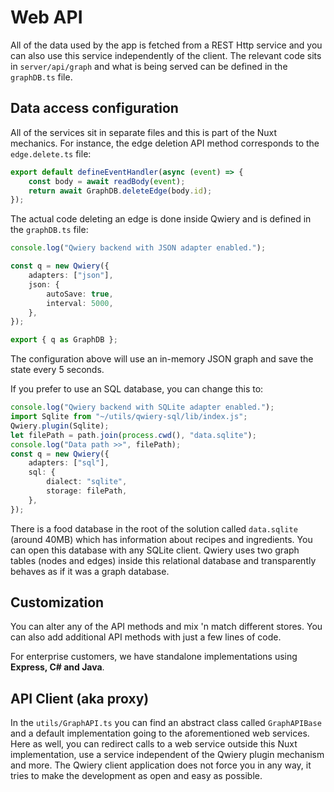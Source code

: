 # Web API

All of the data used by the app is fetched from a REST Http service and you can also use this service independently of the client. The relevant code sits in `server/api/graph` and what is being served can be defined in the `graphDB.ts` file.

## Data access configuration

All of the services sit in separate files and this is part of the Nuxt mechanics. For instance, the edge deletion API method corresponds to the `edge.delete.ts` file:

```typescript
export default defineEventHandler(async (event) => {
    const body = await readBody(event);
    return await GraphDB.deleteEdge(body.id);
});
```
The actual code deleting an edge is done inside Qwiery and is defined in the `graphDB.ts` file:

```typescript
console.log("Qwiery backend with JSON adapter enabled.");

const q = new Qwiery({
    adapters: ["json"],
    json: {
        autoSave: true,
        interval: 5000,
    },
});

export { q as GraphDB };
```
The configuration above will use an in-memory JSON graph and save the state every 5 seconds.

If you prefer to use an SQL database, you can change this to:

```typescript
console.log("Qwiery backend with SQLite adapter enabled.");
import Sqlite from "~/utils/qwiery-sql/lib/index.js";
Qwiery.plugin(Sqlite);
let filePath = path.join(process.cwd(), "data.sqlite");
console.log("Data path >>", filePath);
const q = new Qwiery({
	adapters: ["sql"],
	sql: {
		dialect: "sqlite",
		storage: filePath,
	},
});
```
There is a food database in the root of the solution called `data.sqlite` (around 40MB) which has information about recipes and ingredients. You can open this database with any SQLite client.
Qwiery uses two graph tables (nodes and edges) inside this relational database and transparently behaves as if it was a graph database.

## Customization

You can alter any of the API methods and mix 'n match different stores. You can also add additional API methods with just a few lines of code. 

For enterprise customers, we have standalone implementations using **Express, C# and Java**.

## API Client (aka proxy)

In the `utils/GraphAPI.ts` you can find an abstract class called `GraphAPIBase` and a default implementation going to the aforementioned web services.
Here as well, you can redirect calls to a web service outside this Nuxt implementation, use a service independent of the Qwiery plugin mechanism and more.
The Qwiery client application does not force you in any way, it tries to make the development as open and easy as possible.
